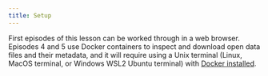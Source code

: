 ```yaml
---
title: Setup
---
```


First episodes of this lesson can be worked through in a web browser.
Episodes 4 and 5 use Docker containers to inspect and download open data files and their metadata, and it will require using a Unix terminal (Linux, MacOS terminal, or Windows WSL2 Ubuntu terminal) with [Docker installed](https://cms-opendata-workshop.github.io/workshop2024-lesson-docker/).


